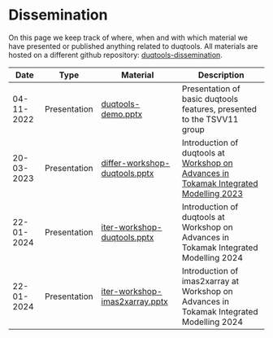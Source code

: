 # Dissemination

On this page we keep track of where, when and with which
material we have presented or published anything related to duqtools. All
materials are hosted on a different github repository:
[duqtools-dissemination](https://github.com/duqtools/duqtools_dissemination).


| Date | Type | Material | Description |
| ---  | ---  | ---      | --- |
| 04-11-2022 | Presentation | [duqtools-demo.pptx](https://github.com/duqtools/duqtools_dissemination/blob/main/2022-11-04_duqtools-demo.pptx?raw=true) | Presentation of basic duqtools features, presented to the TSVV11 group  |
| 20-03-2023 | Presentation | [differ-workshop-duqtools.pptx](https://github.com/duqtools/duqtools_dissemination/blob/main/2023-03-20_differ-workshop-duqtools.pptx?raw=true) | Introduction of duqtools at [Workshop on Advances in Tokamak Integrated Modelling 2023](https://www.differ.nl/atim) |
| 22-01-2024 | Presentation | [iter-workshop-duqtools.pptx](https://github.com/duqtools/duqtools_dissemination/blob/main/2024-01-22_iter-workshop-duqtools.pptx?raw=true) | Introduction of duqtools at Workshop on Advances in Tokamak Integrated Modelling 2024 |
| 22-01-2024 | Presentation | [iter-workshop-imas2xarray.pptx](https://github.com/duqtools/duqtools_dissemination/blob/main/2024-01-22_iter-workshop-imas2xarray.pptx?raw=true) | Introduction of imas2xarray at Workshop on Advances in Tokamak Integrated Modelling 2024 |
